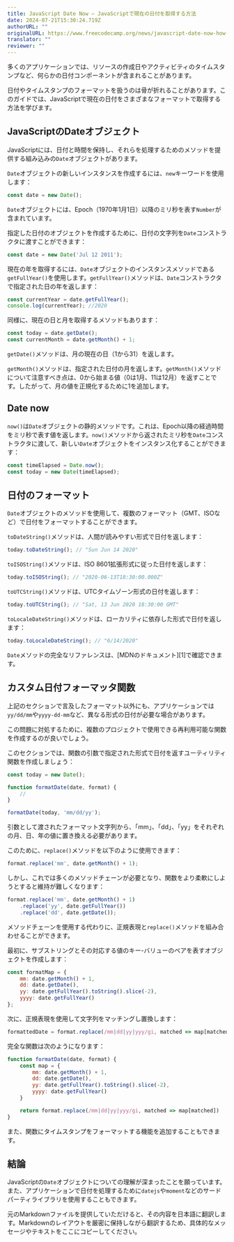 ```yaml
---
title: JavaScript Date Now – JavaScriptで現在の日付を取得する方法
date: 2024-07-21T15:30:24.719Z
authorURL: ""
originalURL: https://www.freecodecamp.org/news/javascript-date-now-how-to-get-the-current-date-in-javascript/
translator: ""
reviewer: ""
---
```


多くのアプリケーションでは、リソースの作成日やアクティビティのタイムスタンプなど、何らかの日付コンポーネントが含まれることがあります。

<!-- more -->

日付やタイムスタンプのフォーマットを扱うのは骨が折れることがあります。このガイドでは、JavaScriptで現在の日付をさまざまなフォーマットで取得する方法を学びます。

## JavaScriptのDateオブジェクト

JavaScriptには、日付と時間を保持し、それらを処理するためのメソッドを提供する組み込みの`Date`オブジェクトがあります。

`Date`オブジェクトの新しいインスタンスを作成するには、`new`キーワードを使用します：

```js
const date = new Date();
```

`Date`オブジェクトには、Epoch（1970年1月1日）以降のミリ秒を表す`Number`が含まれています。

指定した日付のオブジェクトを作成するために、日付の文字列を`Date`コンストラクタに渡すことができます：

```js
const date = new Date('Jul 12 2011');
```

現在の年を取得するには、`Date`オブジェクトのインスタンスメソッドである`getFullYear()`を使用します。`getFullYear()`メソッドは、`Date`コンストラクタで指定された日の年を返します：

```js
const currentYear = date.getFullYear();
console.log(currentYear); //2020
```

同様に、現在の日と月を取得するメソッドもあります：

```js
const today = date.getDate();
const currentMonth = date.getMonth() + 1; 
```

`getDate()`メソッドは、月の現在の日（1から31）を返します。

`getMonth()`メソッドは、指定された日付の月を返します。`getMonth()`メソッドについて注意すべき点は、0から始まる値（0は1月、11は12月）を返すことです。したがって、月の値を正規化するために1を追加します。

## Date now

`now()`は`Date`オブジェクトの静的メソッドです。これは、Epoch以降の経過時間をミリ秒で表す値を返します。`now()`メソッドから返されたミリ秒を`Date`コンストラクタに渡して、新しい`Date`オブジェクトをインスタンス化することができます：

```js
const timeElapsed = Date.now();
const today = new Date(timeElapsed);
```

## 日付のフォーマット

`Date`オブジェクトのメソッドを使用して、複数のフォーマット（GMT、ISOなど）で日付をフォーマットすることができます。

`toDateString()`メソッドは、人間が読みやすい形式で日付を返します：

```js
today.toDateString(); // "Sun Jun 14 2020"
```

`toISOString()`メソッドは、ISO 8601拡張形式に従った日付を返します：

```js
today.toISOString(); // "2020-06-13T18:30:00.000Z"
```

`toUTCString()`メソッドは、UTCタイムゾーン形式の日付を返します：

```js
today.toUTCString(); // "Sat, 13 Jun 2020 18:30:00 GMT"
```

`toLocaleDateString()`メソッドは、ローカリティに依存した形式で日付を返します：

```js
today.toLocaleDateString(); // "6/14/2020"
```

`Date`メソッドの完全なリファレンスは、[MDNのドキュメント][1]で確認できます。

## カスタム日付フォーマッタ関数

上記のセクションで言及したフォーマット以外にも、アプリケーションでは`yy/dd/mm`や`yyyy-dd-mm`など、異なる形式の日付が必要な場合があります。

この問題に対処するために、複数のプロジェクトで使用できる再利用可能な関数を作成するのが良いでしょう。

このセクションでは、関数の引数で指定された形式で日付を返すユーティリティ関数を作成しましょう：

```js
const today = new Date();

function formatDate(date, format) {
    //
}

formatDate(today, 'mm/dd/yy');
```

引数として渡されたフォーマット文字列から、「mm」、「dd」、「yy」をそれぞれの月、日、年の値に置き換える必要があります。

このために、`replace()`メソッドを以下のように使用できます：

```js
format.replace('mm', date.getMonth() + 1);
```

しかし、これでは多くのメソッドチェーンが必要となり、関数をより柔軟にしようとすると維持が難しくなります：

```js
format.replace('mm', date.getMonth() + 1)
    .replace('yy', date.getFullYear())
    .replace('dd', date.getDate());
```

メソッドチェーンを使用する代わりに、正規表現と`replace()`メソッドを組み合わせることができます。

最初に、サブストリングとその対応する値のキー-バリューのペアを表すオブジェクトを作成します：

```js
const formatMap = {
    mm: date.getMonth() + 1,
    dd: date.getDate(),
    yy: date.getFullYear().toString().slice(-2),
    yyyy: date.getFullYear()
};
```

次に、正規表現を使用して文字列をマッチングし置換します：

```js
formattedDate = format.replace(/mm|dd|yy|yyy/gi, matched => map[matched]);
```

完全な関数は次のようになります：

```js
function formatDate(date, format) {
    const map = {
        mm: date.getMonth() + 1,
        dd: date.getDate(),
        yy: date.getFullYear().toString().slice(-2),
        yyyy: date.getFullYear()
    }

    return format.replace(/mm|dd|yy|yyy/gi, matched => map[matched])
}
```

また、関数にタイムスタンプをフォーマットする機能を追加することもできます。

## 結論

JavaScriptの`Date`オブジェクトについての理解が深まったことを願っています。また、アプリケーションで日付を処理するために`datejs`や`moment`などのサードパーティライブラリを使用することもできます。

元のMarkdownファイルを提供していただけると、その内容を日本語に翻訳します。Markdownのレイアウトを厳密に保持しながら翻訳するため、具体的なメッセージやテキストをここにコピーしてください。

